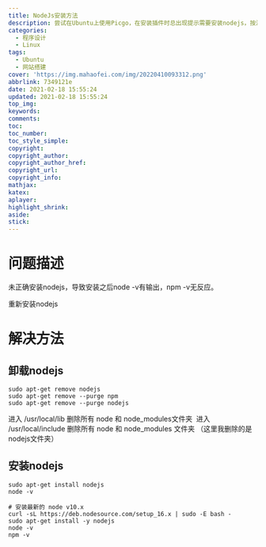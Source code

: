 ```yaml
---
title: NodeJs安装方法
description: 尝试在Ubuntu上使用Picgo，在安装插件时总出现提示需要安装nodejs，按流程安装后也无法解决，因此重新安装了一遍nodejs。
categories:
  - 程序设计
  - Linux
tags:
  - Ubuntu
  - 网站搭建
cover: 'https://img.mahaofei.com/img/20220410093312.png'
abbrlink: 7349121e
date: 2021-02-18 15:55:24
updated: 2021-02-18 15:55:24
top_img:
keywords:
comments:
toc:
toc_number:
toc_style_simple:
copyright:
copyright_author:
copyright_author_href:
copyright_url:
copyright_info:
mathjax:
katex:
aplayer:
highlight_shrink:
aside:
stick:
---
```


# 问题描述

未正确安装nodejs，导致安装之后node -v有输出，npm -v无反应。

重新安装nodejs


# 解决方法

## 卸载nodejs

```shell
sudo apt-get remove nodejs
sudo apt-get remove --purge npm
sudo apt-get remove --purge nodejs
```

进入 /usr/local/lib 删除所有 node 和 node_modules文件夹 
进入 /usr/local/include 删除所有 node 和 node_modules 文件夹
（这里我删除的是nodejs文件夹）

## 安装nodejs
```shell
sudo apt-get install nodejs
node -v

# 安装最新的 node v10.x
curl -sL https://deb.nodesource.com/setup_16.x | sudo -E bash -
sudo apt-get install -y nodejs
node -v
npm -v
```


